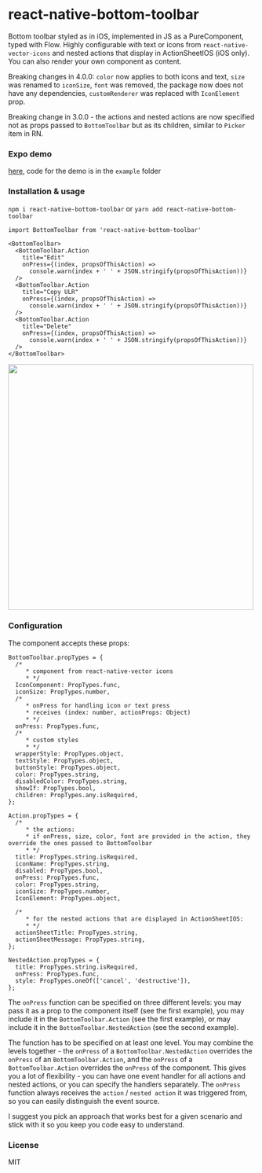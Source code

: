 # react-native-bottom-toolbar

Bottom toolbar styled as in iOS, implemented in JS as a PureComponent, typed with Flow. Highly configurable with text or icons from `react-native-vector-icons` and nested actions that display in ActionSheetIOS (iOS only). You can also render your own component as content.

Breaking changes in 4.0.0: `color` now applies to both icons and text, `size` was renamed to `iconSize`, `font` was removed, the package now does not have any dependencies, `customRenderer` was replaced with `IconElement` prop.

Breaking change in 3.0.0 - the actions and nested actions are now specified not as props passed to `BottomToolbar` but as its children, similar to `Picker` item in RN.

### Expo demo

[here](https://expo.io/@vonovak/bottom-toolbar-demo), code for the demo is in the `example` folder

### Installation & usage

`npm i react-native-bottom-toolbar`
or
`yarn add react-native-bottom-toolbar`

```
import BottomToolbar from 'react-native-bottom-toolbar'

<BottomToolbar>
  <BottomToolbar.Action
    title="Edit"
    onPress={(index, propsOfThisAction) =>
      console.warn(index + ' ' + JSON.stringify(propsOfThisAction))}
  />
  <BottomToolbar.Action
    title="Copy ULR"
    onPress={(index, propsOfThisAction) =>
      console.warn(index + ' ' + JSON.stringify(propsOfThisAction))}
  />
  <BottomToolbar.Action
    title="Delete"
    onPress={(index, propsOfThisAction) =>
      console.warn(index + ' ' + JSON.stringify(propsOfThisAction))}
  />
</BottomToolbar>
```

<img src="https://raw.githubusercontent.com/vonovak/react-native-bottom-toolbar/master/example/one.png" width="500" />

### Configuration

The component accepts these props:

```
BottomToolbar.propTypes = {
  /*
     * component from react-native-vector icons
     * */
  IconComponent: PropTypes.func,
  iconSize: PropTypes.number,
  /*
     * onPress for handling icon or text press
     * receives (index: number, actionProps: Object)
     * */
  onPress: PropTypes.func,
  /*
     * custom styles
     * */
  wrapperStyle: PropTypes.object,
  textStyle: PropTypes.object,
  buttonStyle: PropTypes.object,
  color: PropTypes.string,
  disabledColor: PropTypes.string,
  showIf: PropTypes.bool,
  children: PropTypes.any.isRequired,
};

Action.propTypes = {
  /*
     * the actions:
     * if onPress, size, color, font are provided in the action, they override the ones passed to BottomToolbar
     * */
  title: PropTypes.string.isRequired,
  iconName: PropTypes.string,
  disabled: PropTypes.bool,
  onPress: PropTypes.func,
  color: PropTypes.string,
  iconSize: PropTypes.number,
  IconElement: PropTypes.object,

  /*
     * for the nested actions that are displayed in ActionSheetIOS:
     * */
  actionSheetTitle: PropTypes.string,
  actionSheetMessage: PropTypes.string,
};

NestedAction.propTypes = {
  title: PropTypes.string.isRequired,
  onPress: PropTypes.func,
  style: PropTypes.oneOf(['cancel', 'destructive']),
};
```

The `onPress` function can be specified on three different levels: you may pass it as a prop to the component itself (see the first example), you may include it in the `BottomToolbar.Action` (see the first example), or may include it in the `BottomToolbar.NestedAction` (see the second example).

The function has to be specified on at least one level. You may combine the levels together - the `onPress` of a `BottomToolbar.NestedAction` overrides the `onPress` of an `BottomToolbar.Action`, and the `onPress` of a `BottomToolbar.Action` overrides the `onPress` of the component. This gives you a lot of flexibility - you can have one event handler for all actions and nested actions, or you can specify the handlers separately. The `onPress` function always receives the `action` / `nested action` it was triggered from, so you can easily distinguish the event source.

I suggest you pick an approach that works best for a given scenario and stick with it so you keep you code easy to understand.

### License

MIT
